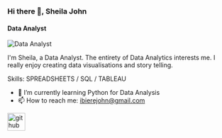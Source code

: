 ### Hi there 👋, Sheila John
#### Data Analyst
![Data Analyst](file:///Users/sheila/Downloads/Sheila%20The%20Analyst.png)

I'm Sheila, a Data Analyst. The entirety of Data Analytics interests me. I really enjoy creating data visualisations and story telling. 

Skills: SPREADSHEETS / SQL / TABLEAU 

- 🌱 I’m currently learning Python for Data Analysis 
- 📫 How to reach me: ibierejohn@gmail.com 


[<img src='https://cdn.jsdelivr.net/npm/simple-icons@3.0.1/icons/github.svg' alt='github' height='40'>](https://github.com/SheilaIrags)  

